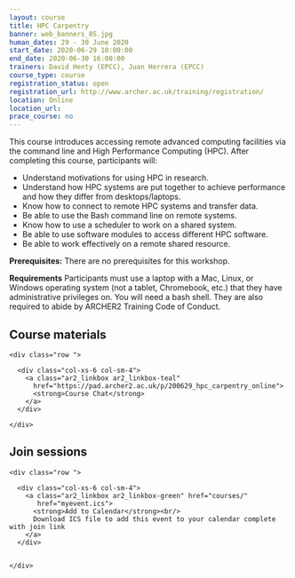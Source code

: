 ```yaml
---
layout: course
title: HPC Carpentry
banner: web_banners_05.jpg 
human_dates: 29 - 30 June 2020
start_date: 2020-06-29 10:00:00
end_date: 2020-06-30 16:00:00
trainers: David Henty (EPCC), Juan Herrera (EPCC)
course_type: course
registration_status: open
registration_url: http://www.archer.ac.uk/training/registration/
location: Online
location_url:
prace_course: no
---
```


This course introduces accessing remote advanced computing facilities via the command line and High Performance Computing (HPC). After completing this course, participants will:

* Understand motivations for using HPC in research.
* Understand how HPC systems are put together to achieve performance and how they differ from desktops/laptops.
* Know how to connect to remote HPC systems and transfer data.
* Be able to use the Bash command line on remote systems.
* Know how to use a scheduler to work on a shared system.
* Be able to use software modules to access different HPC software.
* Be able to work effectively on a remote shared resource.

**Prerequisites:**
There are no prerequisites for this workshop.

**Requirements**
Participants must use a laptop with a Mac, Linux, or Windows operating system (not a tablet, Chromebook, etc.) that they have administrative privileges on. You will need a bash shell. They are also required to abide by ARCHER2 Training Code of Conduct.



<section id="service">

<h2><a name="materials">Course materials</a></h2>



    <div class="row ">	

<!-- 		
      <div class="col-xs-6 col-sm-4">
        <a class="ar2_linkbox ar2_linkbox-green" 
          href="   ">
          <strong>Course materials</strong>         
        </a>
      </div>
 -->


      <div class="col-xs-6 col-sm-4">
        <a class="ar2_linkbox ar2_linkbox-teal" 
          href="https://pad.archer2.ac.uk/p/200629_hpc_carpentry_online">
          <strong>Course Chat</strong>       
        </a>
      </div>
 
 	</div>
		
		
					

<h2><a name="join">Join sessions	</a>	</h2>		


    <div class="row ">	
<!--
      <div class="col-xs-6 col-sm-4">
        <a class="ar2_linkbox ar2_linkbox-teal" 
          href="https://eu.bbcollab.com/guest/0efe1e4ebe2b4656aed960eb54454515">
          <strong>Join Day 1</strong><br/>
          Join this online session in your browser
        </a>
      </div>

      <div class="col-xs-6 col-sm-4">
        <a class="ar2_linkbox ar2_linkbox-teal" 
          href="https://eu.bbcollab.com/guest/e6cb4a154ce9496bb7e01000af5b5fbf">
          <strong>Join Day 2</strong><br/>
          Join this online session in your browser
        </a>
      </div>
-->
      <div class="col-xs-6 col-sm-4">
        <a class="ar2_linkbox ar2_linkbox-green" href="courses/"
           href="myevent.ics">
          <strong>Add to Calendar</strong><br/>
          Download ICS file to add this event to your calendar complete with join link
        </a>
      </div>

											
    </div>


   


<!-- 		
<h2><a name="video">Video</a></h2>

<div>
	<iframe width="560" height="315" src="https://www.youtube.com/embed/xxxxxxxxxxx" frameborder="0" allow="accelerometer; autoplay; encrypted-media; gyroscope; picture-in-picture" allowfullscreen></iframe>
</div>
 -->


<!-- 
<h2><a name="slides">Slides</a></h2>



    <div class="row ">	


      <div class="col-xs-6 col-sm-4">
        <a class="ar2_linkbox ar2_linkbox-teal" href="courses/"
           href="transcript.pdf">
          <strong>Transcript</strong><br/>
          Download a transcript of the video audio
        </a>
      </div>



      <div class="col-xs-6 col-sm-4">
        <a class="ar2_linkbox ar2_linkbox-green" href="courses/"
           href="slides.pdf">
          <strong>Slides</strong><br/>
          Download pdf of the presentation.
        </a>
      </div>
										
    </div>

 -->


<!-- 
<h2><a name="feedback">Feedback</a></h2>


    <div class="row ">	

      <div class="col-xs-6 col-sm-4">
        <a class="ar2_linkbox ar2_linkbox-teal" 

           href="http://www.archer.ac.uk/training/feedback/?course=HPC Carpentry (29 - 30 June 2020) Online"  


		>
          <strong>Feedback</strong><br/>
          Please let us know what was great about this course and anything we can improve
        </a>
      </div>
    </div>
		
 -->		

 
</section>


